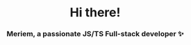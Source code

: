 <h1 align="center">Hi there!</h1>
<h3 align="center">Meriem, a passionate JS/TS Full-stack developer ✨ </h3><br/><br/><br/>
